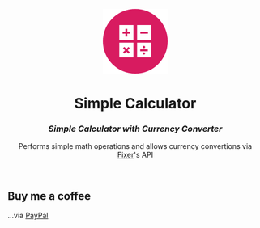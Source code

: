 <p align="center">
  <img src="https://github.com/panosx2/SimpleCalculator/blob/master/app/src/main/res/drawable/app_icon.png" alt="logo"> <br>
</p>

<div>
  <h1 align="center">Simple Calculator</h1>
  <h3 align="center"><i>Simple Calculator with Currency Converter</i></h3>
</div>

<p align="center">Performs simple math operations and allows currency convertions via <a href="https://fixer.io">Fixer</a>'s API </p>

<br>

## Buy me a coffee
...via [PayPal](https://www.paypal.me/PanagiotisPanos)
